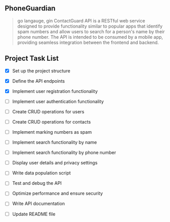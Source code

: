## PhoneGuardian
> go langauge, gin
ContactGuard API is a RESTful web service designed to provide functionality similar to popular apps that identify spam numbers and allow users to search for a person's name by their phone number. The API is intended to be consumed by a mobile app, providing seamless integration between the frontend and backend.

## Project Task List

- [x] Set up the project structure
- [x] Define the API endpoints
- [x] Implement user registration functionality
- [ ] Implement user authentication functionality
- [ ] Create CRUD operations for users
- [ ] Create CRUD operations for contacts
- [ ] Implement marking numbers as spam
- [ ] Implement search functionality by name
- [ ] Implement search functionality by phone number
- [ ] Display user details and privacy settings
- [ ] Write data population script
- [ ] Test and debug the API
- [ ] Optimize performance and ensure security
- [ ] Write API documentation
- [ ] Update README file

